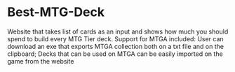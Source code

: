 # Best-MTG-Deck
Website that takes list of cards as an input and shows how much you should spend to build every MTG Tier deck. 
Support for MTGA included:
  User can download an exe that exports MTGA collection both on a txt file and on the clipboard;
  Decks that can be used on MTGA can be easily imported on the game from the website
